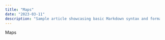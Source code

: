 ```yaml
---
title: "Maps"
date: "2023-03-11"
description: "Sample article showcasing basic Markdown syntax and formatting for HTML elements."
---
```


Maps